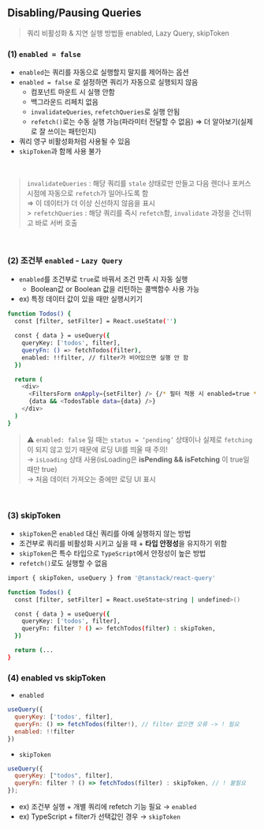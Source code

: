 ## Disabling/Pausing Queries

> 쿼리 비활성화 & 지연 실행 방법들
> enabled, Lazy Query, skipToken

### (1) `enabled = false`

- `enabled`는 쿼리를 자동으로 실행할지 말지를 제어하는 옵션
- `enabled = false` 로 설정하면 쿼리가 자동으로 실행되지 않음
  - 컴포넌트 마운트 시 실행 안함
  - 백그라운드 리페치 없음
  - `invalidateQueries`, `refetchQueries`로 실행 안됨
  - `refetch()`로는 수동 실행 가능(파라미터 전달할 수 없음) ⇒ 더 알아보기(실제로 잘 쓰이는 패턴인지)
- 쿼리 영구 비활성화처럼 사용될 수 있음
- `skipToken`과 함께 사용 불가

<br/>

> `invalidateQueries` : 해당 쿼리를 `stale` 상태로만 만들고 다음 렌더나 포커스 시점에 자동으로 `refetch`가 일어나도록 함<br/>
> ⇒ 이 데이터가 더 이상 신선하지 않음을 표시<br/> > `refetchQueries` : 해당 쿼리를 즉시 `refetch`함, `invalidate` 과정을 건너뛰고 바로 서버 호출

<br/>

### (2) 조건부 `enabled` - `Lazy Query`

- `enabled`를 조건부로 `true`로 바꿔서 조건 만족 시 자동 실행
  - Boolean값 or Boolean 값을 리턴하는 콜백함수 사용 가능
- ex) 특정 데이터 값이 있을 때만 실행시키기

```bash
function Todos() {
  const [filter, setFilter] = React.useState('')

  const { data } = useQuery({
    queryKey: ['todos', filter],
    queryFn: () => fetchTodos(filter),
    enabled: !!filter, // filter가 비어있으면 실행 안 함
  })

  return (
    <div>
      <FiltersForm onApply={setFilter} /> {/* 필터 적용 시 enabled=true */}
      {data && <TodosTable data={data} />}
    </div>
  )
}
```

> ⚠️
> `enabled: false` 일 때는 `status = ‘pending’` 상태이나 실제로
> `fetching`이 되지 않고 있기 때문에 로딩 UI를 띄울 때 주의!<br/>
> → `isLoading` 상태 사용(isLoading은 **isPending && isFetching** 이 true일 때만 true)<br/>
> → 처음 데이터 가져오는 중에만 로딩 UI 표시

<br/>

### (3) skipToken

- `skipToken`은 `enabled` 대신 쿼리를 아예 실행하지 않는 방법
- 조건부로 쿼리를 비활성화 시키고 싶을 때 + **타입 안정성**을 유지하기 위함
- `skipToken`은 특수 타입으로 `TypeScript`에서 안정성이 높은 방법
- `refetch()`로도 실행할 수 없음

```bash
import { skipToken, useQuery } from '@tanstack/react-query'

function Todos() {
  const [filter, setFilter] = React.useState<string | undefined>()

  const { data } = useQuery({
    queryKey: ['todos', filter],
    queryFn: filter ? () => fetchTodos(filter) : skipToken,
  })

  return (...
}

```

### (4) enabled vs skipToken

- `enabled`

```jsx
useQuery({
  queryKey: ['todos', filter],
  queryFn: () => fetchTodos(filter!), // filter 없으면 오류 -> ! 필요
  enabled: !!filter
})
```

- `skipToken`

```jsx
useQuery({
  queryKey: ["todos", filter],
  queryFn: filter ? () => fetchTodos(filter) : skipToken, // ! 불필요
});
```

- ex) 조건부 실행 + 개별 쿼리에 refetch 기능 필요 → `enabled`
- ex) TypeScript + filter가 선택값인 경우 → `skipToken`
